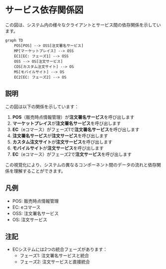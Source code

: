 # サービス依存関係図

この図は、システム内の様々なクライアントとサービス間の依存関係を示しています。

```mermaid
graph TD
    POS[POS] --> OSS[注文署名サービス]
    MP[マーケットプレイス] --> OSS
    EC1[EC: フェーズ1] --> OSS
    OSS --> OS[注文サービス]
    COS[カスタム注文サイト] --> OS
    MS[モバイルサイト] --> OS
    EC2[EC: フェーズ2] --> OS
```

## 説明

この図は以下の関係を示しています：

1. **POS**（販売時点情報管理）が**注文署名サービス**を呼び出します
2. **マーケットプレイス**が**注文署名サービス**を呼び出します
3. **EC**（eコマース）がフェーズ1で**注文署名サービス**を呼び出します
4. **注文署名サービス**が**注文サービス**を呼び出します
5. **カスタム注文サイト**が**注文サービス**を呼び出します
6. **モバイルサイト**が**注文サービス**を呼び出します
7. **EC**（eコマース）がフェーズ2で**注文サービス**を呼び出します

この視覚化により、システムの異なるコンポーネント間のデータの流れと依存関係を理解することができます。

## 凡例

- POS: 販売時点情報管理
- EC: eコマース
- OSS: 注文署名サービス
- OS: 注文サービス

## 注記

- ECシステムには2つの統合フェーズがあります：
  - フェーズ1: 注文署名サービスと統合
  - フェーズ2: 注文サービスと直接統合
